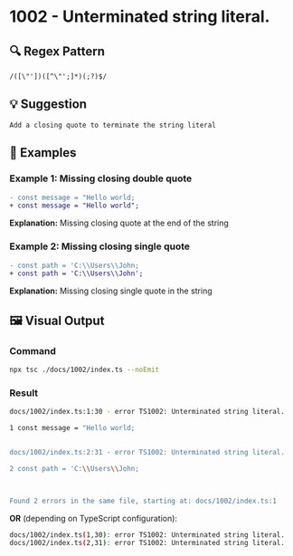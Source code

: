 # 1002 - Unterminated string literal.

## 🔍 Regex Pattern
```regex
/([\"'])([^\"';]*)(;?)$/
```

## 💡 Suggestion
```text
Add a closing quote to terminate the string literal
```

## 📝 Examples

### Example 1: Missing closing double quote
```diff
- const message = "Hello world;
+ const message = "Hello world";
```

**Explanation:** Missing closing quote at the end of the string

### Example 2: Missing closing single quote
```diff
- const path = 'C:\\Users\\John;
+ const path = 'C:\\Users\\John';
```

**Explanation:** Missing closing single quote in the string

## 🖼️ Visual Output
### Command
```bash
npx tsc ./docs/1002/index.ts --noEmit
```

### Result
```bash
docs/1002/index.ts:1:30 - error TS1002: Unterminated string literal.

1 const message = "Hello world;


docs/1002/index.ts:2:31 - error TS1002: Unterminated string literal.

2 const path = 'C:\\Users\\John;



Found 2 errors in the same file, starting at: docs/1002/index.ts:1
```

**OR** (depending on TypeScript configuration):

```bash
docs/1002/index.ts(1,30): error TS1002: Unterminated string literal.
docs/1002/index.ts(2,31): error TS1002: Unterminated string literal.
``` 
